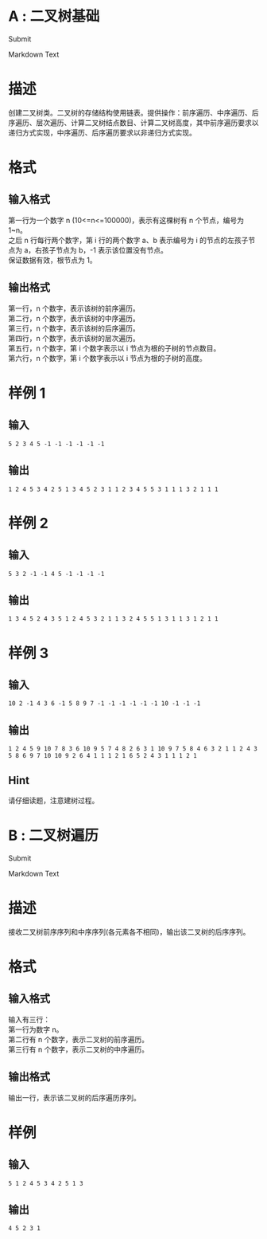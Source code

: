 # A : 二叉树基础

Submit

Markdown Text

# 描述

创建二叉树类。二叉树的存储结构使用链表。提供操作：前序遍历、中序遍历、后序遍历、层次遍历、计算二叉树结点数目、计算二叉树高度，其中前序遍历要求以递归方式实现，中序遍历、后序遍历要求以非递归方式实现。

# 格式

## 输入格式

第一行为一个数字 n (10<=n<=100000)，表示有这棵树有 n 个节点，编号为 1~n。  
之后 n 行每行两个数字，第 i 行的两个数字 a、b 表示编号为 i 的节点的左孩子节点为 a，右孩子节点为 b，-1 表示该位置没有节点。  
保证数据有效，根节点为 1。

## 输出格式

第一行，n 个数字，表示该树的前序遍历。  
第二行，n 个数字，表示该树的中序遍历。  
第三行，n 个数字，表示该树的后序遍历。  
第四行，n 个数字，表示该树的层次遍历。  
第五行，n 个数字，第 i 个数字表示以 i 节点为根的子树的节点数目。  
第六行，n 个数字，第 i 个数字表示以 i 节点为根的子树的高度。

# 样例 1

## 输入

`5 2 3 4 5 -1 -1 -1 -1 -1 -1`

## 输出

`1 2 4 5 3 4 2 5 1 3 4 5 2 3 1 1 2 3 4 5 5 3 1 1 1 3 2 1 1 1`

# 样例 2

## 输入

`5 3 2 -1 -1 4 5 -1 -1 -1 -1`

## 输出

`1 3 4 5 2 4 3 5 1 2 4 5 3 2 1 1 3 2 4 5 5 1 3 1 1 3 1 2 1 1`

# 样例 3

## 输入

`10 2 -1 4 3 6 -1 5 8 9 7 -1 -1 -1 -1 -1 -1 10 -1 -1 -1`

## 输出

`1 2 4 5 9 10 7 8 3 6 10 9 5 7 4 8 2 6 3 1 10 9 7 5 8 4 6 3 2 1 1 2 4 3 5 8 6 9 7 10 10 9 2 6 4 1 1 1 2 1 6 5 2 4 3 1 1 1 2 1`

## Hint

请仔细读题，注意建树过程。  
  
    
      
      
# B : 二叉树遍历

Submit

Markdown Text

# 描述

接收二叉树前序序列和中序序列(各元素各不相同)，输出该二叉树的后序序列。

# 格式

## 输入格式

输入有三行：  
第一行为数字 n。  
第二行有 n 个数字，表示二叉树的前序遍历。  
第三行有 n 个数字，表示二叉树的中序遍历。

## 输出格式

输出一行，表示该二叉树的后序遍历序列。

# 样例

## 输入

`5 1 2 4 5 3 4 2 5 1 3`

## 输出

`4 5 2 3 1`